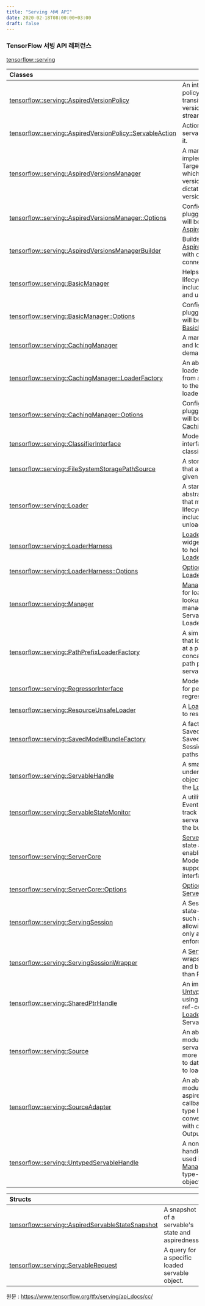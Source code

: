 ```yaml
---
title: "Serving 서버 API"
date: 2020-02-18T08:00:00+03:00
draft: false
---
```


### TensorFlow 서빙 API 레퍼런스

[tensorflow::serving](https://www.tensorflow.org/tfx/serving/api_docs/cc/namespace/tensorflow/serving)

| Classes                                                      |                                                              |
| :----------------------------------------------------------- | ------------------------------------------------------------ |
| [tensorflow::serving::AspiredVersionPolicy](https://www.tensorflow.org/tfx/serving/api_docs/cc/class/tensorflow/serving/aspired-version-policy.html) | An interface for the policy to be applied for transitioning servable versions in a servable stream. |
| [tensorflow::serving::AspiredVersionPolicy::ServableAction](https://www.tensorflow.org/tfx/serving/api_docs/cc/struct/tensorflow/serving/aspired-version-policy/servable-action.html) | Action and the id of the servable associated with it.        |
| [tensorflow::serving::AspiredVersionsManager](https://www.tensorflow.org/tfx/serving/api_docs/cc/class/tensorflow/serving/aspired-versions-manager.html) | A manager that implements the Target<[Loader](https://www.tensorflow.org/tfx/serving/api_docs/cc/class/tensorflow/serving/loader.html#classtensorflow_1_1serving_1_1_loader)> API which uses aspired-versions callbacks to dictate which servable versions to load. |
| [tensorflow::serving::AspiredVersionsManager::Options](https://www.tensorflow.org/tfx/serving/api_docs/cc/struct/tensorflow/serving/aspired-versions-manager/options.html) | Config options and pluggable objects that will be used by the [AspiredVersionsManager](https://www.tensorflow.org/tfx/serving/api_docs/cc/class/tensorflow/serving/aspired-versions-manager.html#classtensorflow_1_1serving_1_1_aspired_versions_manager). |
| [tensorflow::serving::AspiredVersionsManagerBuilder](https://www.tensorflow.org/tfx/serving/api_docs/cc/class/tensorflow/serving/aspired-versions-manager-builder.html) | Builds an [AspiredVersionsManager](https://www.tensorflow.org/tfx/serving/api_docs/cc/class/tensorflow/serving/aspired-versions-manager.html#classtensorflow_1_1serving_1_1_aspired_versions_manager) with options and sources connected to it. |
| [tensorflow::serving::BasicManager](https://www.tensorflow.org/tfx/serving/api_docs/cc/class/tensorflow/serving/basic-manager.html) | Helps manage the lifecycle of servables including loading, serving and unloading them. |
| [tensorflow::serving::BasicManager::Options](https://www.tensorflow.org/tfx/serving/api_docs/cc/struct/tensorflow/serving/basic-manager/options.html) | Config options and pluggable objects that will be used by the [BasicManager](https://www.tensorflow.org/tfx/serving/api_docs/cc/class/tensorflow/serving/basic-manager.html#classtensorflow_1_1serving_1_1_basic_manager). |
| [tensorflow::serving::CachingManager](https://www.tensorflow.org/tfx/serving/api_docs/cc/class/tensorflow/serving/caching-manager.html) | A manager that manages and loads servables on-demand.        |
| [tensorflow::serving::CachingManager::LoaderFactory](https://www.tensorflow.org/tfx/serving/api_docs/cc/class/tensorflow/serving/caching-manager/loader-factory.html) | An abstraction for a loader-factory to map from a servable request to the corresponding loader. |
| [tensorflow::serving::CachingManager::Options](https://www.tensorflow.org/tfx/serving/api_docs/cc/struct/tensorflow/serving/caching-manager/options.html) | Config options and pluggable objects that will be used by the [CachingManager](https://www.tensorflow.org/tfx/serving/api_docs/cc/class/tensorflow/serving/caching-manager.html#classtensorflow_1_1serving_1_1_caching_manager). |
| [tensorflow::serving::ClassifierInterface](https://www.tensorflow.org/tfx/serving/api_docs/cc/class/tensorflow/serving/classifier-interface.html) | Model-type agnostic interface for performing classification. |
| [tensorflow::serving::FileSystemStoragePathSource](https://www.tensorflow.org/tfx/serving/api_docs/cc/class/tensorflow/serving/file-system-storage-path-source.html) | A storage path source that aspires versions for a given set of servables. |
| [tensorflow::serving::Loader](https://www.tensorflow.org/tfx/serving/api_docs/cc/class/tensorflow/serving/loader.html) | A standardized abstraction for an object that manages the lifecycle of a servable, including loading and unloading it. |
| [tensorflow::serving::LoaderHarness](https://www.tensorflow.org/tfx/serving/api_docs/cc/class/tensorflow/serving/loader-harness.html) | [LoaderHarness](https://www.tensorflow.org/tfx/serving/api_docs/cc/class/tensorflow/serving/loader-harness.html#classtensorflow_1_1serving_1_1_loader_harness) is a widget the [Manager](https://www.tensorflow.org/tfx/serving/api_docs/cc/class/tensorflow/serving/manager.html#classtensorflow_1_1serving_1_1_manager) uses to hold on to and talk to a [Loader](https://www.tensorflow.org/tfx/serving/api_docs/cc/class/tensorflow/serving/loader.html#classtensorflow_1_1serving_1_1_loader) while it owns it. |
| [tensorflow::serving::LoaderHarness::Options](https://www.tensorflow.org/tfx/serving/api_docs/cc/struct/tensorflow/serving/loader-harness/options.html) | [Options](https://www.tensorflow.org/tfx/serving/api_docs/cc/struct/tensorflow/serving/loader-harness/options.html#structtensorflow_1_1serving_1_1_loader_harness_1_1_options) to configure a [LoaderHarness](https://www.tensorflow.org/tfx/serving/api_docs/cc/class/tensorflow/serving/loader-harness.html#classtensorflow_1_1serving_1_1_loader_harness). |
| [tensorflow::serving::Manager](https://www.tensorflow.org/tfx/serving/api_docs/cc/class/tensorflow/serving/manager.html) | [Manager](https://www.tensorflow.org/tfx/serving/api_docs/cc/class/tensorflow/serving/manager.html#classtensorflow_1_1serving_1_1_manager) is responsible for loading, unloading, lookup and lifetime management of all Servable objects via their Loaders. |
| [tensorflow::serving::PathPrefixLoaderFactory](https://www.tensorflow.org/tfx/serving/api_docs/cc/class/tensorflow/serving/path-prefix-loader-factory.html) | A simple LoaderFactory that looks for a servable at a path formed by concatenating a fixed path prefix with the servable's name. |
| [tensorflow::serving::RegressorInterface](https://www.tensorflow.org/tfx/serving/api_docs/cc/class/tensorflow/serving/regressor-interface.html) | Model agnostic interface for performing regression.          |
| [tensorflow::serving::ResourceUnsafeLoader](https://www.tensorflow.org/tfx/serving/api_docs/cc/class/tensorflow/serving/resource-unsafe-loader.html) | A [Loader](https://www.tensorflow.org/tfx/serving/api_docs/cc/class/tensorflow/serving/loader.html#classtensorflow_1_1serving_1_1_loader) that is oblivious to resources. |
| [tensorflow::serving::SavedModelBundleFactory](https://www.tensorflow.org/tfx/serving/api_docs/cc/class/tensorflow/serving/saved-model-bundle-factory.html) | A factory that creates SavedModelBundles from SavedModel or SessionBundle export paths. |
| [tensorflow::serving::ServableHandle](https://www.tensorflow.org/tfx/serving/api_docs/cc/class/tensorflow/serving/servable-handle.html) | A smart pointer to the underlying servable object T retrieved from the [Loader](https://www.tensorflow.org/tfx/serving/api_docs/cc/class/tensorflow/serving/loader.html#classtensorflow_1_1serving_1_1_loader). |
| [tensorflow::serving::ServableStateMonitor](https://www.tensorflow.org/tfx/serving/api_docs/cc/class/tensorflow/serving/servable-state-monitor.html) | A utility that listens to an EventBus<ServableState>, and keeps track of the state of each servable mentioned on the bus. |
| [tensorflow::serving::ServerCore](https://www.tensorflow.org/tfx/serving/api_docs/cc/class/tensorflow/serving/server-core.html) | [ServerCore](https://www.tensorflow.org/tfx/serving/api_docs/cc/class/tensorflow/serving/server-core.html#classtensorflow_1_1serving_1_1_server_core) contains state and helper methods enabling the building of ModelServers that support multiple interfaces. |
| [tensorflow::serving::ServerCore::Options](https://www.tensorflow.org/tfx/serving/api_docs/cc/struct/tensorflow/serving/server-core/options.html) | [Options](https://www.tensorflow.org/tfx/serving/api_docs/cc/struct/tensorflow/serving/server-core/options.html#structtensorflow_1_1serving_1_1_server_core_1_1_options) for configuring a [ServerCore](https://www.tensorflow.org/tfx/serving/api_docs/cc/class/tensorflow/serving/server-core.html#classtensorflow_1_1serving_1_1_server_core) object. |
| [tensorflow::serving::ServingSession](https://www.tensorflow.org/tfx/serving/api_docs/cc/class/tensorflow/serving/serving-session.html) | A Session that blocks state-changing methods such as Close(), while allowing Run() for read-only access (not enforced). |
| [tensorflow::serving::ServingSessionWrapper](https://www.tensorflow.org/tfx/serving/api_docs/cc/class/tensorflow/serving/serving-session-wrapper.html) | A [ServingSession](https://www.tensorflow.org/tfx/serving/api_docs/cc/class/tensorflow/serving/serving-session.html#classtensorflow_1_1serving_1_1_serving_session) that wraps a given Session, and blocks all calls other than Run(). |
| [tensorflow::serving::SharedPtrHandle](https://www.tensorflow.org/tfx/serving/api_docs/cc/class/tensorflow/serving/shared-ptr-handle.html) | An implementation of [UntypedServableHandle](https://www.tensorflow.org/tfx/serving/api_docs/cc/class/tensorflow/serving/untyped-servable-handle.html#classtensorflow_1_1serving_1_1_untyped_servable_handle) using shared_ptr to do ref-counting on the [Loader](https://www.tensorflow.org/tfx/serving/api_docs/cc/class/tensorflow/serving/loader.html#classtensorflow_1_1serving_1_1_loader) that owns the Servable. |
| [tensorflow::serving::Source](https://www.tensorflow.org/tfx/serving/api_docs/cc/class/tensorflow/serving/source.html) | An abstraction for a module that sources servables to load, or, more precisely, handles to data that can be used to load those servables. |
| [tensorflow::serving::SourceAdapter](https://www.tensorflow.org/tfx/serving/api_docs/cc/class/tensorflow/serving/source-adapter.html) | An abstraction for a module that receives aspired-version callbacks with data of type InputType and converts them into calls with data of type OutputType. |
| [tensorflow::serving::UntypedServableHandle](https://www.tensorflow.org/tfx/serving/api_docs/cc/class/tensorflow/serving/untyped-servable-handle.html) | A non-templatized handle to a servable, used internally in the [Manager](https://www.tensorflow.org/tfx/serving/api_docs/cc/class/tensorflow/serving/manager.html#classtensorflow_1_1serving_1_1_manager) to retrieve a type-erased servable object from the [Loader](https://www.tensorflow.org/tfx/serving/api_docs/cc/class/tensorflow/serving/loader.html#classtensorflow_1_1serving_1_1_loader). |

| Structs                                                      |                                                   |
| :----------------------------------------------------------- | ------------------------------------------------- |
| [tensorflow::serving::AspiredServableStateSnapshot](https://www.tensorflow.org/tfx/serving/api_docs/cc/struct/tensorflow/serving/aspired-servable-state-snapshot.html) | A snapshot of a servable's state and aspiredness. |
| [tensorflow::serving::ServableRequest](https://www.tensorflow.org/tfx/serving/api_docs/cc/struct/tensorflow/serving/servable-request.html) | A query for a specific loaded servable object.    |

원문 : https://www.tensorflow.org/tfx/serving/api_docs/cc/